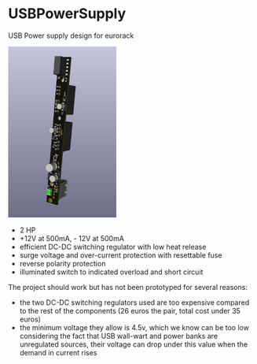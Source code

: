 # USBPowerSupply

USB Power supply design for eurorack

<img src="3D_view.png" alt="3D view" width="220">

- 2 HP
- +12V at 500mA, - 12V at 500mA
- efficient DC-DC switching regulator with low heat release
- surge voltage and over-current protection with resettable fuse
- reverse polarity protection
- illuminated switch to indicated overload and short circuit


The project should work but has not been prototyped for several reasons:
- the two DC-DC switching regulators used are too expensive compared to the rest of the components (26 euros the pair, total cost under 35 euros)
- the minimum voltage they allow is 4.5v, which we know can be too low considering the fact that USB wall-wart and power banks are unregulated sources, their voltage can drop under this value when the demand in current rises